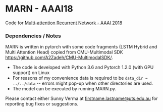 # MARN - AAAI18
Code for [Multi-attention Recurrent Network - AAAI 2018](https://arxiv.org/abs/1802.00923)

### Dependencies / Notes
MARN is written in pytorch with some code fragments (LSTM Hybrid and Multi Attention Head) copied from CMU-Multimodal SDK https://github.com/A2Zadeh/CMU-MultimodalSDK/.
  - The code is developed with Python 3.6 and Pytorch 1.2.0 (with GPU support) on Linux
  - For reasons of my convenience data is required to be `data_dir = ../../data` -- errors might pop-up when other directories are used.
  - The model can be executed by running MARN.py. 

Please contact either Sunny Verma at firstname.lastname@uts.edu.au for reporting bug fixes or suggestions.

